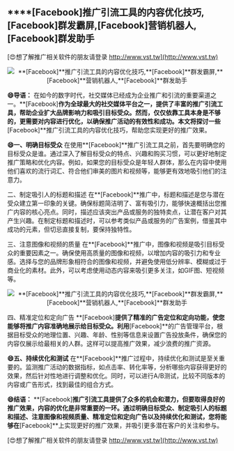 ## ****[Facebook]**推广引流工具的内容优化技巧,**[Facebook]**群发霸屏,**[Facebook]**营销机器人,**[Facebook]**群发助手**

[😍想了解推广相关软件的朋友请登录 http://www.vst.tw](http://www.vst.tw)

 <center><img src="https://vst.tw/MP4/tuiguang/png/4.png" alt="**[Facebook]**推广引流工具的内容优化技巧,**[Facebook]**群发霸屏,**[Facebook]**营销机器人,**[Facebook]**群发助手"></center>

**😄导语：**
在如今的数字时代，社交媒体已经成为企业推广和引流的重要渠道之一。**[Facebook]**作为全球最大的社交媒体平台之一，提供了丰富的推广引流工具，帮助企业扩大品牌影响力和吸引目标受众。然而，仅仅依靠工具本身是不够的，更需要对内容进行优化，以确保推广活动的有效性和成功。本文将探讨一些**[Facebook]**推广引流工具的内容优化技巧，帮助您实现更好的推广效果。

**😄一、明确目标受众**
在使用**[Facebook]**推广引流工具之前，首先要明确您的目标受众是谁。通过深入了解目标受众的特点、兴趣和购买习惯，可以更好地制定推广策略和优化内容。例如，如果您的目标受众是年轻人群体，那么在内容中使用他们喜欢的流行词汇、符合他们审美的图片和视频等，能够更有效地吸引他们的注意力。

二、制定吸引人的标题和描述
在**[Facebook]**推广中，标题和描述是您与潜在受众建立第一印象的关键。确保标题简洁明了、富有吸引力，能够快速概括出您推广内容的核心亮点。同时，描述应该突出产品或服务的独特卖点，让潜在客户对其产生兴趣。在制定标题和描述时，可以参考类似产品或服务的广告案例，借鉴其中成功的元素，但切忌直接复制，要保持独特性。

三、注意图像和视频的质量
在**[Facebook]**推广中，图像和视频是吸引目标受众的重要因素之一。确保使用高质量的图像和视频，以增加内容的吸引力和专业感。选择与您的品牌形象相符合的图像和视频，并避免使用低分辨率、模糊或过于商业化的素材。此外，可以考虑使用动态内容来吸引更多关注，如GIF图、短视频等。

 <center><img src="https://vst.tw/MP4/tuiguang/png/3.png" alt="**[Facebook]**推广引流工具的内容优化技巧,**[Facebook]**群发霸屏,**[Facebook]**营销机器人,**[Facebook]**群发助手"></center>

四、精准定位和定向广告
**[Facebook]**提供了精准的广告定位和定向功能，使您能够将推广内容准确地展示给目标受众。利用**[Facebook]**的广告管理平台，根据目标受众的地理位置、兴趣、年龄、性别等信息来设置广告投放条件，确保您的内容仅展示给最相关的人群。这样可以提高推广效果，减少浪费的推广资源。

**😄五、持续优化和测试**
在**[Facebook]**推广过程中，持续优化和测试是至关重要的。监测推广活动的数据指标，如点击率、转化率等，分析哪些内容获得更好的效果，然后针对性地进行调整和优化。同时，可以进行A/B测试，比较不同版本的内容或广告形式，找到最佳的组合方式。

**😄结语：**
**[Facebook]**推广引流工具提供了众多的机会和潜力，但要取得良好的推广效果，内容的优化是非常重要的一环。通过明确目标受众、制定吸引人的标题和描述、注意图像和视频质量、精准定位和定向广告以及持续优化和测试，您将能够在**[Facebook]**上实现更好的推广效果，并吸引更多潜在客户的关注和参与。

[😍想了解推广相关软件的朋友请登录 http://www.vst.tw](http://www.vst.tw)



